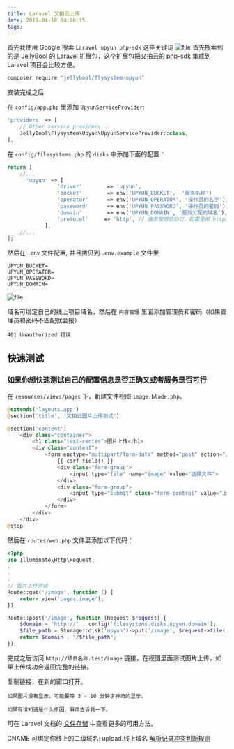 ```yaml
---
title: Laravel 又拍云上传
date: 2019-04-18 04:20:15
tags:
---
```


首先我使用 Google 搜索 `Laravel upyun php-sdk` 这些关键词
![file](https://iocaffcdn.phphub.org/uploads/images/201810/26/20500/cFHT8AOOxg.png?imageView2/2/w/1240/h/0)
首先搜索到的是 [JellyBool](https://github.com/JellyBool) 的 [Laravel 扩展包](https://github.com/JellyBool/flysystem-upyun)，这个扩展包把又拍云的 [php-sdk](https://github.com/upyun/php-sdk) 集成到 Laravel 项目会比较方便。

```bash
composer require "jellybool/flysystem-upyun"
```

安装完成之后



在 `config/app.php` 里添加 `UpyunServiceProvider`:

```php
'providers' => [
    // Other service providers...
    JellyBool\Flysystem\Upyun\UpyunServiceProvider::class,
],
```
在 `config/filesystems.php` 的 `disks` 中添加下面的配置：

```php
return [
    //...
      'upyun' => [
                'driver'        => 'upyun', 
                'bucket'        => env('UPYUN_BUCKET',  '服务名称')
                'operator'      => env('UPYUN_OPERATOR', '操作员的名字'),
                'password'      => env('UPYUN_PASSWORD', '操作员的密码'),
                'domain'        => env('UPYUN_DOMAIN', '服务分配的域名'),
                'protocol'     => 'http', // 服务使用的协议，如需使用 http，在此配置 http
            ],
    //...
];
```

然后在 `.env` 文件配置, 并且拷贝到 `.env.example` 文件里
```
UPYUN_BUCKET=
UPYUN_OPERATOR=
UPYUN_PASSWORD=
UPYUN_DOMAIN=
```

![file](https://iocaffcdn.phphub.org/uploads/images/201810/26/20500/9Elc4ZNMzF.png?imageView2/2/w/1240/h/0)

域名可绑定自己的线上项目域名，然后在 `内容管理` 里面添加管理员和密码（如果管理员和密码不匹配就会报）
```
401 Unauthorized 错误
```
## 快速测试
### 如果你想快速测试自己的配置信息是否正确又或者服务是否可行

在 `resources/views/pages` 下，新建文件视图 `image.blade.php`。
```php
@extends('layouts.app')
@section('title', '又拍云图片上传测试')

@section('content')
    <div class="container">
        <h1 class="text-center">图片上传</h1>
        <div class="content">
            <form enctype="multipart/form-data" method="post" action="/image">
                {{ csrf_field() }}
                <div class="form-group">
                    <input type="file" name="image" value="选择文件">
                </div>
                <div class="form-group">
                    <input type="submit" class="form-control" value="上传图片">
                </div>
            </form>
        </div>
    </div>
@stop
```
然后在 `routes/web.php` 文件里添加以下代码：
```php
<?php
use Illuminate\Http\Request;
.
.
.
// 图片上传测试
Route::get('/image', function () {
    return view('pages.image');
});

Route::post('/image', function (Request $request) {
    $domain = "http://" . config('filesystems.disks.upyun.domain');
    $file_path = Storage::disk('upyun')->put('/image', $request->file('image'));
    return $domain . "/$file_path";
});
```
完成之后访问 `http://项目名称.test/image` 链接，在视图里面测试图片上传，如果上传成功会返回完整的链接。

复制链接，在新的窗口打开。

```
如果图片没有显示，可能要等 3 - 10 分钟才神奇的显示。

如果有谁知道是什么原因，麻烦告诉我一下。
```

可在 Laravel 文档的 [文件存储](https://learnku.com/docs/laravel/5.5/filesystem/1319) 中查看更多的可用方法。

CNAME 可绑定你线上的二级域名: upload.线上域名 [解析记录冲突判断规则](https://www.alibabacloud.com/help/zh/doc-detail/58456.htm)